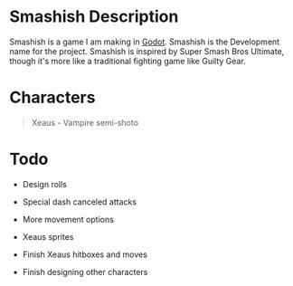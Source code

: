 # Smashish Description

Smashish is a game I am making in [Godot](https://godotengine.org/). Smashish is the Development name for the project.
Smashish is inspired by Super Smash Bros Ultimate, though it's more like a traditional fighting game like Guilty Gear.

# Characters
> Xeaus - Vampire semi-shoto

# Todo
* Design rolls
* Special dash canceled attacks
* More movement options

* Xeaus sprites
* Finish Xeaus hitboxes and moves
* Finish designing other characters
